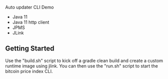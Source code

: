 Auto updater CLI Demo

* Java 11
* Java 11 http client
* JPMS
* JLink

## Getting Started

Use the "build.sh" script to kick off a gradle clean build and create a custom runtime image using jlink. You can then use the "run.sh" script to start the bitcoin price index CLI.

 